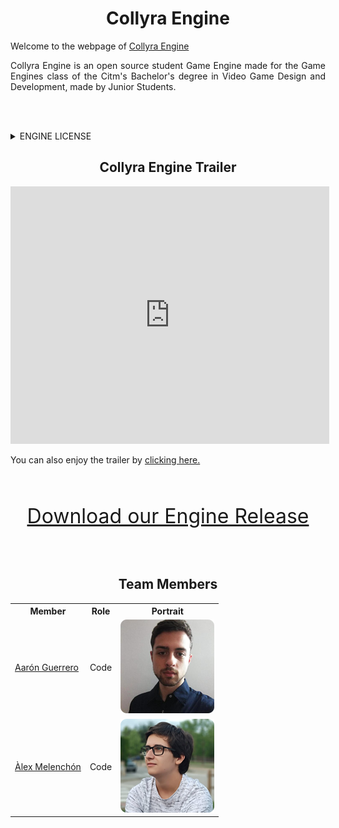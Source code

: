 
<h1 align="center" id="collyra-engine">Collyra Engine</h2>

<p>Welcome to the webpage of <a href="https://github.com/AaronGCProg/SamuraiShodown-XMatStudio">Collyra Engine</a></p>

<p align="justify">Collyra Engine is an open source student Game Engine made for the Game Engines class of the Citm's Bachelor's degree in Video Game Design and Development, made by Junior Students.</p>

<p><br /><br /></p>

<details> 
  <summary> ENGINE LICENSE </summary>
<br /><br />
MIT License
<br /><br />
Copyright (c) [2020] [Aarón Guerrero Cruz / Àlex Melenchón Maza]
<br /><br />
<p align="justify">Permission is hereby granted, free of charge, to any person obtaining a copy
of this software and associated documentation files (the "Software"), to deal
in the Software without restriction, including without limitation the rights
to use, copy, modify, merge, publish, distribute, sublicense, and/or sell
copies of the Software, and to permit persons to whom the Software is
furnished to do so, subject to the following conditions:</p>
<br />
<p align="justify">The above copyright notice and this permission notice shall be included in all
copies or substantial portions of the Software.</p>
<br />
<p align="justify">THE SOFTWARE IS PROVIDED "AS IS", WITHOUT WARRANTY OF ANY KIND, EXPRESS OR
IMPLIED, INCLUDING BUT NOT LIMITED TO THE WARRANTIES OF MERCHANTABILITY,
FITNESS FOR A PARTICULAR PURPOSE AND NONINFRINGEMENT. IN NO EVENT SHALL THE
AUTHORS OR COPYRIGHT HOLDERS BE LIABLE FOR ANY CLAIM, DAMAGES OR OTHER
LIABILITY, WHETHER IN AN ACTION OF CONTRACT, TORT OR OTHERWISE, ARISING FROM,
OUT OF OR IN CONNECTION WITH THE SOFTWARE OR THE USE OR OTHER DEALINGS IN THE
SOFTWARE.</p>
</details>

<h2 align="center" id="collyra-engine-trailer">Collyra Engine Trailer</h2>

<iframe width="510" height="412" src="https://www.youtube.com/embed/P8MXNEiODTw" frameborder="0" allowfullscreen="">
</iframe>
<p>You can also enjoy the trailer by  <a href="https://drive.google.com/file/d/1mFSbRy9OxuS2HH5P3BAMak9hAOLAuKGy/view?usp=sharing">clicking here.</a></p>

<p><br /><br /></p>

<center>

<font size="6"><a href="">Download our Engine Release</a></font>

</center>

<p><br /><br /></p>

<center>
  
<h2 align="center" id="team-members">Team Members</h2>

<table style="width:100%">
  <tr>
    <th>Member</th>
    <th>Role</th> 
    <th>Portrait</th>
  </tr>
  <tr>
    <td> <a href="https://github.com/AaronGCProg">Aarón Guerrero</a></td>
    <td>Code</td> 
    <td><img src="https://raw.githubusercontent.com/AaronGCProg/SamuraiShodown-XMatStudio/master/docs/aaronPortrait.png" alt="Aaron" class="inline" /></td>
  </tr>
  <tr>
    <td><a href="https://github.com/AlexMelenchon">Àlex Melenchón</a></td>
    <td>Code</td> 
    <td><img src="https://raw.githubusercontent.com/AaronGCProg/SamuraiShodown-XMatStudio/master/docs/alexPortrait.png" alt="Alex" class="inline" /></td>
  </tr>
</table>
</center>

<p><br /><br /></p>
